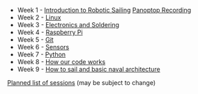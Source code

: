  * Week 1 - [Introduction to Robotic Sailing](https://docs.google.com/presentation/d/1mXyZDn5pAF8RJxOnn1lrPGc7aDZVtBYQPLyOgx8LrN8/edit?usp=sharing) [Panoptop Recording](https://aberystwyth.cloud.panopto.eu/Panopto/Pages/Viewer.aspx?id=4121f066-6dfe-4974-87f8-a97500f718b0)
 * Week 2 - [Linux](linux)
 * Week 3 - [Electronics and Soldering](electronics)
 * Week 4 - [Raspberry Pi](raspberrypi)
 * Week 5 - [Git](git)
 * Week 6 - [Sensors](sensors)
 * Week 7 - [Python](python)
 * Week 8 - [How our code works](code)
 * Week 9 - [How to sail and basic naval architecture](sailing)
 
[Planned list of sessions](../intro_sessions_2018) (may be subject to change)
